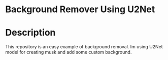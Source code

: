 # Background Remover Using U2Net
# Description
This repository is an easy example of background removal. Im using U2Net model for creating musk and add some custom background.
